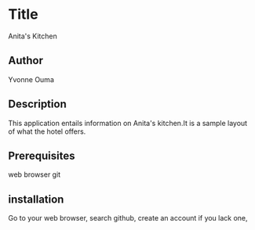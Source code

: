 # Title
Anita's Kitchen
## Author
Yvonne Ouma
## Description
This application entails information on Anita's kitchen.It is a sample layout of what the hotel offers.
## Prerequisites
web browser
git
## installation
Go to your web browser, search github, create an account if you lack one,  
